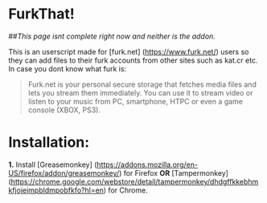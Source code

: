 # FurkThat!
##*This page isnt complete right now and neither is the addon.*

This is an userscript made for [furk.net] (https://www.furk.net/) users so they can add files to their furk accounts from other sites such as kat.cr etc. In case you dont know what furk is:
> Furk.net is your personal secure storage that fetches media files and lets you stream them immediately. You can use it to stream video or listen to your music from PC, smartphone, HTPC or even a game console (XBOX, PS3).

# Installation:
__1.__ Install [Greasemonkey] (https://addons.mozilla.org/en-US/firefox/addon/greasemonkey/) for Firefox __OR__ [Tampermonkey] (https://chrome.google.com/webstore/detail/tampermonkey/dhdgffkkebhmkfjojejmpbldmpobfkfo?hl=en) for Chrome.
